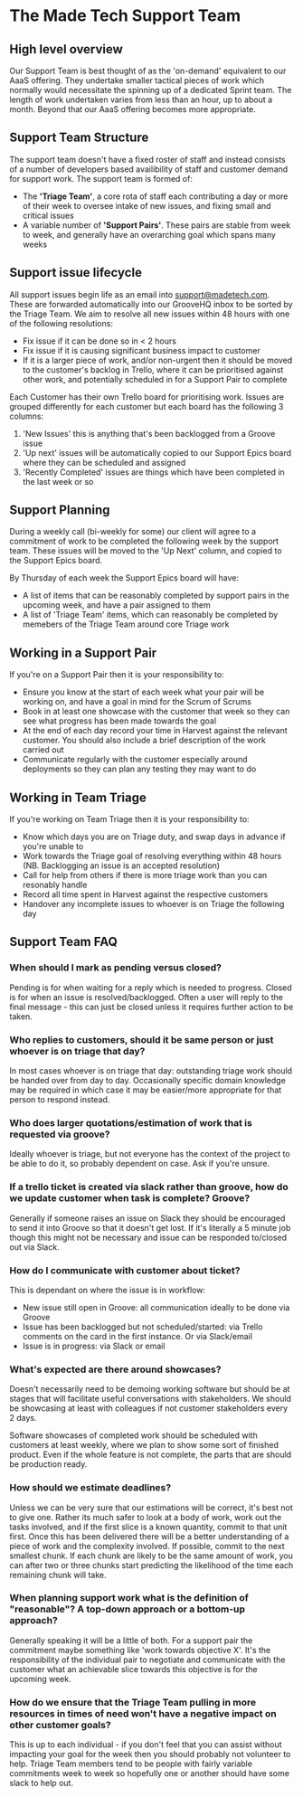 # The Made Tech Support Team

## High level overview

Our Support Team is best thought of as the 'on-demand' equivalent to our AaaS offering. They undertake smaller tactical pieces of work which normally would necessitate the spinning up of a dedicated Sprint team. The length of work undertaken varies from less than an hour, up to about a month. Beyond that our AaaS offering becomes more appropriate. 

## Support Team Structure

The support team doesn't have a fixed roster of staff and instead consists of a number of developers based availibility of staff and customer demand for support work. The support team is formed of:
 * The **'Triage Team'**, a core rota of staff each contributing a day or more of their week to oversee intake of new issues, and fixing small and critical issues
 * A variable number of **'Support Pairs'**. These pairs are stable from week to week, and generally have an overarching goal which spans many weeks

## Support issue lifecycle

All support issues begin life as an email into support@madetech.com. These are forwarded automatically into our GrooveHQ inbox to be sorted by the Triage Team. We aim to resolve all new issues within 48 hours with one of the following resolutions:
* Fix issue if it can be done so in < 2 hours
* Fix issue if it is causing significant business impact to customer
* If it is a larger piece of work, and/or non-urgent then it should be moved to the customer's backlog in Trello, where it can be prioritised against other work, and potentially scheduled in for a Support Pair to complete

Each Customer has their own Trello board for prioritising work. Issues are grouped differently for each customer but each board has the following 3 columns:
1. 'New Issues' this is anything that's been backlogged from a Groove issue
2. 'Up next' issues will be automatically copied to our Support Epics board where they can be scheduled and assigned
3. 'Recently Completed' issues are things which have been completed in the last week or so

## Support Planning

During a weekly call (bi-weekly for some) our client will agree to a commitment of work to be completed the following week by the support team. These issues will be moved to the 'Up Next' column, and copied to the Support Epics board.

By Thursday of each week the Support Epics board will have:
 * A list of items that can be reasonably completed by support pairs in the upcoming week, and have a pair assigned to them
 * A list of 'Triage Team' items, which can reasonably be completed by memebers of the Triage Team around core Triage work

## Working in a Support Pair

If you're on a Support Pair then it is your responsibility to:
 * Ensure you know at the start of each week what your pair will be working on, and have a goal in mind for the Scrum of Scrums
 * Book in at least one showcase with the customer that week so they can see what progress has been made towards the goal
 * At the end of each day record your time in Harvest against the relevant customer. You should also include a brief description of the work carried out
 * Communicate regularly with the customer especially around deployments so they can plan any testing they may want to do

## Working in Team Triage

If you're working on Team Triage then it is your responsibility to:
 * Know which days you are on Triage duty, and swap days in advance if you're unable to
 * Work towards the Triage goal of resolving everything within 48 hours (NB. Backlogging an issue is an accepted resolution)
 * Call for help from others if there is more triage work than you can resonably handle
 * Record all time spent in Harvest against the respective customers
 * Handover any incomplete issues to whoever is on Triage the following day

## Support Team FAQ

### When should I mark as pending versus closed?

Pending is for when waiting for a reply which is needed to progress. Closed is for when an issue is resolved/backlogged. Often a user will reply to the final message - this can just be closed unless it requires further action to be taken.

### Who replies to customers, should it be same person or just whoever is on triage that day?

In most cases whoever is on triage that day: outstanding triage work should be handed over from day to day. Occasionally specific domain knowledge may be required in which case it may be easier/more appropriate for that person to respond instead.

### Who does larger quotations/estimation of work that is requested via groove?

Ideally whoever is triage, but not everyone has the context of the project to be able to do it, so probably dependent on case. Ask if you're unsure.

### If a trello ticket is created via slack rather than groove, how do we update customer when task is complete? Groove?

Generally if someone raises an issue on Slack they should be encouraged to send it into Groove so that it doesn't get lost. If it's literally a 5 minute job though this might not be necessary and issue can be responded to/closed out via Slack.

### How do I communicate with customer about ticket?

This is dependant on where the issue is in workflow:
 * New issue still open in Groove: all communication ideally to be done via Groove
 * Issue has been backlogged but not scheduled/started: via Trello comments on the card in the first instance. Or via Slack/email
 * Issue is in progress: via Slack or email

### What's expected are there around showcases?

Doesn't necessarily need to be demoing working software but should be at stages that will facilitate useful conversations with stakeholders. We should be showcasing at least with colleagues if not customer stakeholders every 2 days.

Software showcases of completed work should be scheduled with customers at least weekly, where we plan to show some sort of finished product. Even if the whole feature is not complete, the parts that are should be production ready.

### How should we estimate deadlines?

Unless we can be very sure that our estimations will be correct, it's best not to give one. Rather its much safer to look at a body of work, work out the tasks involved, and if the first slice is a known quantity, commit to that unit first. Once this has been delivered there will be a better understanding of a piece of work and the complexity involved. If possible, commit to the next smallest chunk. If each chunk are likely to be the same amount of work, you can after two or three chunks start predicting the likelihood of the time each remaining chunk will take.

### When planning support work what is the definition of "reasonable"? A top-down approach or a bottom-up approach?

Generally speaking it will be a little of both. For a support pair the commitment maybe something like 'work towards objective X'. It's the responsibility of the individual pair to negotiate and communicate with the customer what an achievable slice towards this objective is for the upcoming week.

### How do we ensure that the Triage Team pulling in more resources in times of need won't have a negative impact on other customer goals?

This is up to each individual - if you don't feel that you can assist without impacting your goal for the week then you should probably not volunteer to help. Triage Team members tend to be people with fairly variable commitments week to week so hopefully one or another should have some slack to help out.
